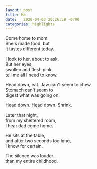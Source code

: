 ```yaml
---
layout: post
title: Ma
date:   2020-04-03 20:26:58 -0700
categories: highlights
---
```

Come home to mom.   
She's made food, but  
it tastes different today.  

I look to her, about to ask,  
But her eyes,  
swollen and flesh pink,  
tell me all I need to know.  

Head down, eat. 
Jaw can't seem to chew.  
Stomach can't seem to  
digest what was going on.  

Head down. Head down. Shrink.  

Later that night,  
from my sheltered room,  
I hear dad come home.  

He sits at the table,  
and after two seconds too long,  
I know for certain.  

The silence was louder  
than my entire childhood.
